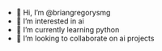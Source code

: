 - 👋 Hi, I’m @briangregorysmg
- 👀 I’m interested in ai
- 🌱 I’m currently learning python
- 💞️ I’m looking to collaborate on ai projects

<!---
briangregorysmg/briangregorysmg is a ✨ special ✨ repository because its `README.md` (this file) appears on your GitHub profile.
You can click the Preview link to take a look at your changes.
--->
